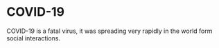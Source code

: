 # COVID-19
COVID-19 is a fatal virus, it was spreading very rapidly in the world form social interactions.
